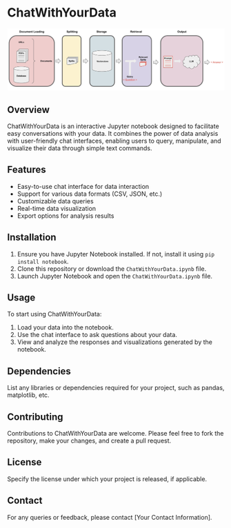 # ChatWithYourData

![ChatWithYourData road map](MAP.jpeg)

## Overview
ChatWithYourData is an interactive Jupyter notebook designed to facilitate easy conversations with your data. It combines the power of data analysis with user-friendly chat interfaces, enabling users to query, manipulate, and visualize their data through simple text commands.

## Features
- Easy-to-use chat interface for data interaction
- Support for various data formats (CSV, JSON, etc.)
- Customizable data queries
- Real-time data visualization
- Export options for analysis results

## Installation
1. Ensure you have Jupyter Notebook installed. If not, install it using `pip install notebook`.
2. Clone this repository or download the `ChatWithYourData.ipynb` file.
3. Launch Jupyter Notebook and open the `ChatWithYourData.ipynb` file.

## Usage
To start using ChatWithYourData:
1. Load your data into the notebook.
2. Use the chat interface to ask questions about your data.
3. View and analyze the responses and visualizations generated by the notebook.

## Dependencies
List any libraries or dependencies required for your project, such as pandas, matplotlib, etc.

## Contributing
Contributions to ChatWithYourData are welcome. Please feel free to fork the repository, make your changes, and create a pull request.

## License
Specify the license under which your project is released, if applicable.

## Contact
For any queries or feedback, please contact [Your Contact Information].

